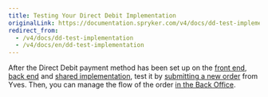 ```yaml
---
title: Testing Your Direct Debit Implementation
originalLink: https://documentation.spryker.com/v4/docs/dd-test-implementation
redirect_from:
  - /v4/docs/dd-test-implementation
  - /v4/docs/en/dd-test-implementation
---
```


After the Direct Debit payment method has been set up on the [front end](/docs/scos/dev/developer-guides/202001.0/development-guide/back-end/data-manipulation/payment-methods/direct-debit-example-implementation/implementation-of-direct-debit-in-yves.html), [back end](/docs/scos/dev/developer-guides/202001.0/development-guide/back-end/data-manipulation/payment-methods/direct-debit-example-implementation/implementation-of-direct-debit-in-zed.html) and [shared implementation](/docs/scos/dev/developer-guides/202001.0/development-guide/back-end/data-manipulation/payment-methods/direct-debit-example-implementation/implementation-of-direct-debit-in-the-shared-layer.html), test it by [submitting a new order](/docs/scos/user/user-guides/202001.0/shop-user-guide/shop-guide-checkout/shop-guide-checkout.html) from Yves. Then, you can manage the flow of the order [in the Back Office](/docs/scos/user/user-guides/202001.0/back-office-user-guide/sales/orders/managing-orders.html).
